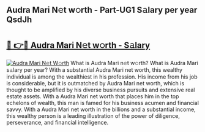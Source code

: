 ## Audra Mari N𝚎t w𝚘rth - Part-UG1 S𝚊lary per year QsdJh

# <h2><a href="http://gc58ewd.nevu.top/?p=Audra+Mari">🔗 👉🔴 Audra Mari N𝚎t w𝚘rth - S𝚊lary</a></h2>

[![Audra Mari N𝚎t W𝚘rth](https://i.imgur.com/Oavwk0R.jpeg)](http://gc58ewd.nevu.top/?p=Audra+Mari)
What is Audra Mari n𝚎t w𝚘rth? What is Audra Mari s𝚊lary per year?
With a substantial Audra Mari net worth, this wealthy individual is among the wealthiest in his profession. His income from his job is considerable, but it is outmatched by Audra Mari net worth, which is thought to be amplified by his diverse business pursuits and extensive real estate assets. With a Audra Mari net worth that places him in the top echelons of wealth, this man is famed for his business acumen and financial savvy. With a Audra Mari net worth in the billions and a substantial income, this wealthy person is a leading illustration of the power of diligence, perseverance, and financial intelligence.
